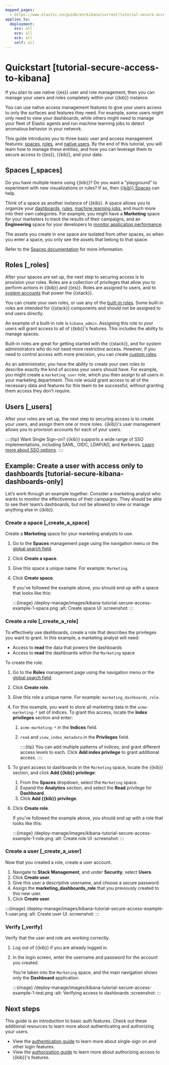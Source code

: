 ```yaml
---
mapped_pages:
  - https://www.elastic.co/guide/en/kibana/current/tutorial-secure-access-to-kibana.html
applies_to:
  deployment:
    ess: all
    ece: all
    eck: all
    self: all
---
```


# Quickstart [tutorial-secure-access-to-kibana]

If you plan to use native {{es}} user and role management, then you can manage your users and roles completely within your {{kib}} instance. 

You can use native access management features to give your users access to only the surfaces and features they need. For example, some users might only need to view your dashboards, while others might need to manage your fleet of Elastic agents and run machine learning jobs to detect anomalous behavior in your network.

This guide introduces you to three basic user and access management features: [spaces](/deploy-manage/manage-spaces.md), [roles](/deploy-manage/users-roles/cluster-or-deployment-auth/user-roles.md), and [native users](/deploy-manage/users-roles/cluster-or-deployment-auth/native.md). By the end of this tutorial, you will learn how to manage these entities, and how you can leverage them to secure access to {{es}}, {{kib}}, and your data.

## Spaces [_spaces]

Do you have multiple teams using {{kib}}? Do you want a “playground” to experiment with new visualizations or rules? If so, then [{{kib}} Spaces](../../manage-spaces.md) can help.

Think of a space as another instance of {{kib}}. A space allows you to organize your [dashboards](../../../explore-analyze/dashboards.md), [rules](../../../explore-analyze/alerts-cases/alerts.md), [machine learning jobs](../../../explore-analyze/machine-learning/machine-learning-in-kibana.md), and much more into their own categories. For example, you might have a **Marketing** space for your marketers to track the results of their campaigns, and an **Engineering** space for your developers to [monitor application performance](/solutions/observability/apm/index.md).

The assets you create in one space are isolated from other spaces, so when you enter a space, you only see the assets that belong to that space.

Refer to the [Spaces documentation](/deploy-manage/manage-spaces.md) for more information.


## Roles [_roles]

After your spaces are set up, the next step to securing access is to provision your roles. Roles are a collection of privileges that allow you to perform actions in {{kib}} and {{es}}. Roles are assigned to users, and to [system accounts](built-in-users.md) that power the {{stack}}.

You can create your own roles, or use any of the [built-in roles](built-in-roles.md). Some built-in roles are intended for {{stack}} components and should not be assigned to end users directly.

An example of a built-in role is `kibana_admin`. Assigning this role to your users will grant access to all of {{kib}}'s features. This includes the ability to manage spaces.

Built-in roles are great for getting started with the {{stack}}, and for system administrators who do not need more restrictive access. However, if you need to control access with more precision, you can create [custom roles](/deploy-manage/users-roles/cluster-or-deployment-auth/defining-roles.md).

As an administrator, you have the ability to create your own roles to describe exactly the kind of access your users should have. For example, you might create a `marketing_user` role, which you then assign to all users in your marketing department. This role would grant access to all of the necessary data and features for this team to be successful, without granting them access they don’t require.


## Users [_users]

After your roles are set up, the next step to securing access is to create your users, and assign them one or more roles. {{kib}}'s user management allows you to provision accounts for each of your users.

::::{tip}
Want Single Sign-on? {{kib}} supports a wide range of SSO implementations, including SAML, OIDC, LDAP/AD, and Kerberos. [Learn more about SSO options](/deploy-manage/users-roles/cluster-or-deployment-auth/user-authentication.md).
::::



## Example: Create a user with access only to dashboards [tutorial-secure-kibana-dashboards-only]

Let’s work through an example together. Consider a marketing analyst who wants to monitor the effectiveness of their campaigns. They should be able to see their team’s dashboards, but not be allowed to view or manage anything else in {{kib}}.


### Create a space [_create_a_space]

Create a **Marketing** space for your marketing analysts to use.

1. Go to the **Spaces** management page using the navigation menu or the [global search field](/explore-analyze/find-and-organize/find-apps-and-objects.md).
2. Click **Create a space**.
3. Give this space a unique name. For example: `Marketing`.
4. Click **Create space**.

    If you’ve followed the example above, you should end up with a space that looks like this:

    :::{image} /deploy-manage/images/kibana-tutorial-secure-access-example-1-space.png
    :alt: Create space UI
    :screenshot:
    :::



### Create a role [_create_a_role]

To effectively use dashboards, create a role that describes the privileges you want to grant. In this example, a marketing analyst will need:

* Access to **read** the data that powers the dashboards
* Access to **read** the dashboards within the `Marketing` space

To create the role:

1. Go to the **Roles** management page using the navigation menu or the [global search field](/explore-analyze/find-and-organize/find-apps-and-objects.md).
2. Click **Create role**.
3. Give this role a unique name. For example: `marketing_dashboards_role`.
4. For this example, you want to store all marketing data in the `acme-marketing-*` set of indices. To grant this access, locate the **Index privileges** section and enter:

    1. `acme-marketing-*` in the **Indices** field.
    2. `read` and `view_index_metadata` in the **Privileges** field.

        ::::{tip}
        You can add multiple patterns of indices, and grant different access levels to each. Click **Add index privilege** to grant additional access.
        ::::

5. To grant access to dashboards in the `Marketing` space, locate the {{kib}} section, and click **Add {{kib}} privilege**:

    1. From the **Spaces** dropdown, select the `Marketing` space.
    2. Expand the **Analytics** section, and select the **Read** privilege for **Dashboard**.
    3. Click **Add {{kib}} privilege**.

6. Click **Create role**.

    If you’ve followed the example above, you should end up with a role that looks like this:

    :::{image} /deploy-manage/images/kibana-tutorial-secure-access-example-1-role.png
    :alt: Create role UI
    :screenshot:
    :::



### Create a user [_create_a_user]

Now that you created a role, create a user account.

1. Navigate to **Stack Management**, and under **Security**, select **Users**.
2. Click **Create user**.
3. Give this user a descriptive username, and choose a secure password.
4. Assign the **marketing_dashboards_role** that you previously created to this new user.
5. Click **Create user**.

:::{image} /deploy-manage/images/kibana-tutorial-secure-access-example-1-user.png
:alt: Create user UI
:screenshot:
:::


### Verify [_verify]

Verify that the user and role are working correctly.

1. Log out of {{kib}} if you are already logged in.
2. In the login screen, enter the username and password for the account you created.

    You’re taken into the `Marketing` space, and the main navigation shows only the **Dashboard** application.

    :::{image} /deploy-manage/images/kibana-tutorial-secure-access-example-1-test.png
    :alt: Verifying access to dashboards
    :screenshot:
    :::



## Next steps

This guide is an introduction to basic auth features. Check out these additional resources to learn more about authenticating and authorizing your users.

* View the [authentication guide](user-authentication.md) to learn more about single-sign on and other login features.
* View the [authorization guide](defining-roles.md) to learn more about authorizing access to {{kib}}'s features.
